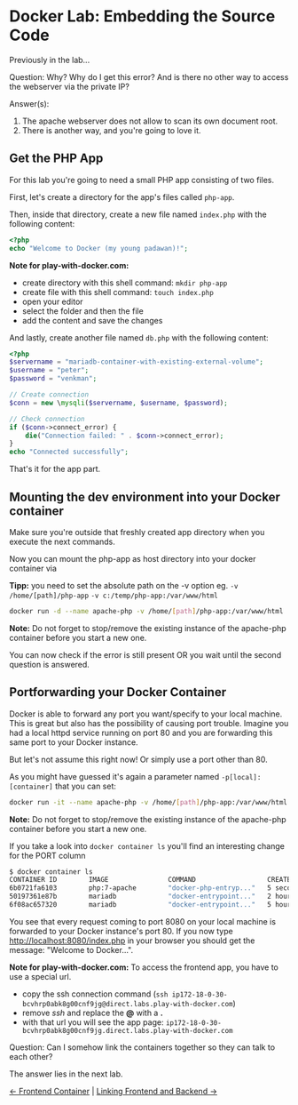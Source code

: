 # Docker Lab: Embedding the Source Code

Previously in the lab...

Question: Why? Why do I get this error? And is there no other way to access the webserver via the private IP?

Answer(s):

1. The apache webserver does not allow to scan its own document root.
2. There is another way, and you're going to love it.

## Get the PHP App

For this lab you're going to need a small PHP app consisting of two files.

First, let's create a directory for the app's files called `php-app`.

Then, inside that directory, create a new file named `index.php` with the following content:

```php
<?php
echo "Welcome to Docker (my young padawan)!";
```

**Note for play-with-docker.com:**

* create directory with this shell command: `mkdir php-app`
* create file with this shell command: `touch index.php`
* open your editor
* select the folder and then the file
* add the content and save the changes

And lastly, create another file named `db.php` with the following content:

```php
<?php
$servername = "mariadb-container-with-existing-external-volume";
$username = "peter";
$password = "venkman";

// Create connection
$conn = new \mysqli($servername, $username, $password);

// Check connection
if ($conn->connect_error) {
    die("Connection failed: " . $conn->connect_error);
}
echo "Connected successfully";
```

That's it for the app part.

## Mounting the dev environment into your Docker container

Make sure you're outside that freshly created app directory when you execute the next commands.

Now you can mount the php-app as host directory into your docker container via

**Tipp:** you need to set the absolute path on the -v option eg. `-v /home/[path]/php-app` `-v c:/temp/php-app:/var/www/html`

```bash
docker run -d --name apache-php -v /home/[path]/php-app:/var/www/html  php:7-apache
```

**Note:** Do not forget to stop/remove the existing instance of the apache-php container before you start a new one.

You can now check if the error is still present OR you wait until the second question is answered.

## Portforwarding your Docker Container

Docker is able to forward any port you want/specify to your local machine. This is great but also has the possibility of causing port trouble.
Imagine you had a local httpd service running on port 80 and you are forwarding this same port to your Docker instance.

But let's not assume this right now! Or simply use a port other than 80.

As you might have guessed it's again a parameter named `-p[local]:[container]` that you can set:

```bash
docker run -it --name apache-php -v /home/[path]/php-app:/var/www/html -p8080:80 php:7-apache
```

**Note:** Do not forget to stop/remove the existing instance of the apache-php container before you start a new one.

If you take a look into `docker container ls` you'll find an interesting change for the PORT column

```bash
$ docker container ls
CONTAINER ID        IMAGE               COMMAND                  CREATED             STATUS              PORTS                NAMES
6b0721fa6103        php:7-apache        "docker-php-entryp..."   5 seconds ago       Up 4 seconds        0.0.0.0:80->80/tcp   apache-php
50197361e87b        mariadb             "docker-entrypoint..."   2 hours ago         Up 2 hours          3306/tcp             mariadb-container-with-existing-external-volume
6f08ac657320        mariadb             "docker-entrypoint..."   5 hours ago         Up 2 hours          3306/tcp             mariadb-container
```

You see that every request coming to port 8080 on your local machine is forwarded to your Docker instance's port 80.
If you now type <http://localhost:8080/index.php> in your browser you should get the message: "Welcome to Docker...".

**Note for play-with-docker.com:** To access the frontend app, you have to use a special url.

* copy the ssh connection command (`ssh ip172-18-0-30-bcvhrp0abk8g00cnf9jg@direct.labs.play-with-docker.com`)
* remove *ssh* and replace the **@** with a **.**
* with that url you will see the app page: `ip172-18-0-30-bcvhrp0abk8g00cnf9jg.direct.labs.play-with-docker.com`

Question: Can I somehow link the containers together so they can talk to each other?

The answer lies in the next lab.

[← Frontend Container](07_frontend_containers.md) |
[Linking Frontend and Backend →](09_frontend_backend.md)
